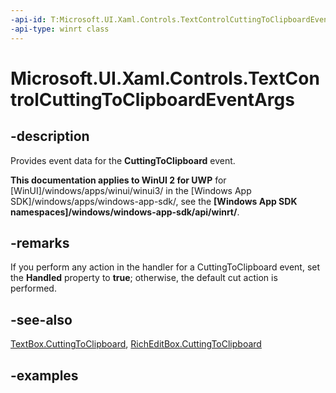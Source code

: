 ```yaml
---
-api-id: T:Microsoft.UI.Xaml.Controls.TextControlCuttingToClipboardEventArgs
-api-type: winrt class
---
```


<!-- Class syntax.
public class TextControlCuttingToClipboardEventArgs 
-->

# Microsoft.UI.Xaml.Controls.TextControlCuttingToClipboardEventArgs

## -description

Provides event data for the **CuttingToClipboard** event.

**This documentation applies to WinUI 2 for UWP** for [WinUI]/windows/apps/winui/winui3/ in the [Windows App SDK]/windows/apps/windows-app-sdk/, see the **[Windows App SDK namespaces]/windows/windows-app-sdk/api/winrt/**.

## -remarks

 If you perform any action in the handler for a CuttingToClipboard event, set the **Handled** property to **true**; otherwise, the default cut action is performed.

## -see-also

[TextBox.CuttingToClipboard](/windows/winui/api/microsoft.ui.xaml.controls.textbox.cuttingtoclipboard), [RichEditBox.CuttingToClipboard](/windows/winui/api/microsoft.ui.xaml.controls.richeditbox.cuttingtoclipboard)

## -examples

